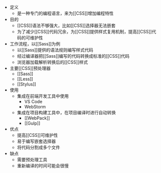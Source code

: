 - 定义
	- 是一种专门的编程语言，来为[[CSS]]增加编程特性
- 目的
	- [[CSS]]语法不够强大，比如[[CSS]]选择器无法嵌套
	- 为了减少[[CSS]]代码冗余，为[[CSS]]提供样式复用机制，提高[[CSS]]代码的可维护性
- 工作流程，以[[Sass]]为例
	- 以[[Sass]]提供的语法规则编写样式代码
	- 经过编译器把[[Sass]]编写的代码转换成标准的[[CSS]]代码
	- 浏览器加载解析转换后的[[CSS]]样式
- 主要[[CSS]]预处理器
	- [[Sass]]
	- [[Less]]
	- [[Stylus]]
- 使用
	- 集成在前端开发工具中使用
		- VS Code
		- WebStorm
	- 集成在项目构建工具中，在项目编译时进行自动转换
		- [[WebPack]]
		- [[Gulp]]
- 优点
	- 提高[[CSS]]可维护性
	- 易于编写嵌套选择器
	- 将代码分割成多个文件
- 缺点
	- 需要预处理工具
	- 重新编译的时间可能会很慢